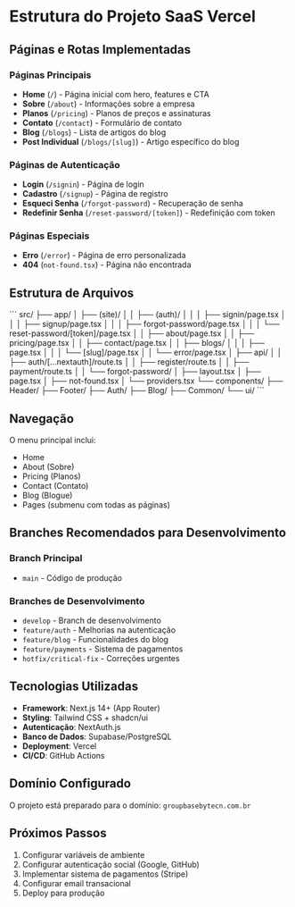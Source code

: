 # Estrutura do Projeto SaaS Vercel

## Páginas e Rotas Implementadas

### Páginas Principais
- **Home** (`/`) - Página inicial com hero, features e CTA
- **Sobre** (`/about`) - Informações sobre a empresa
- **Planos** (`/pricing`) - Planos de preços e assinaturas
- **Contato** (`/contact`) - Formulário de contato
- **Blog** (`/blogs`) - Lista de artigos do blog
- **Post Individual** (`/blogs/[slug]`) - Artigo específico do blog

### Páginas de Autenticação
- **Login** (`/signin`) - Página de login
- **Cadastro** (`/signup`) - Página de registro
- **Esqueci Senha** (`/forgot-password`) - Recuperação de senha
- **Redefinir Senha** (`/reset-password/[token]`) - Redefinição com token

### Páginas Especiais
- **Erro** (`/error`) - Página de erro personalizada
- **404** (`not-found.tsx`) - Página não encontrada

## Estrutura de Arquivos

\`\`\`
src/
├── app/
│   ├── (site)/
│   │   ├── (auth)/
│   │   │   ├── signin/page.tsx
│   │   │   ├── signup/page.tsx
│   │   │   ├── forgot-password/page.tsx
│   │   │   └── reset-password/[token]/page.tsx
│   │   ├── about/page.tsx
│   │   ├── pricing/page.tsx
│   │   ├── contact/page.tsx
│   │   ├── blogs/
│   │   │   ├── page.tsx
│   │   │   └── [slug]/page.tsx
│   │   └── error/page.tsx
│   ├── api/
│   │   ├── auth/[...nextauth]/route.ts
│   │   ├── register/route.ts
│   │   ├── payment/route.ts
│   │   └── forgot-password/
│   ├── layout.tsx
│   ├── page.tsx
│   ├── not-found.tsx
│   └── providers.tsx
└── components/
    ├── Header/
    ├── Footer/
    ├── Auth/
    ├── Blog/
    ├── Common/
    └── ui/
\`\`\`

## Navegação

O menu principal inclui:
- Home
- About (Sobre)
- Pricing (Planos)
- Contact (Contato)
- Blog (Blogue)
- Pages (submenu com todas as páginas)

## Branches Recomendados para Desenvolvimento

### Branch Principal
- `main` - Código de produção

### Branches de Desenvolvimento
- `develop` - Branch de desenvolvimento
- `feature/auth` - Melhorias na autenticação
- `feature/blog` - Funcionalidades do blog
- `feature/payments` - Sistema de pagamentos
- `hotfix/critical-fix` - Correções urgentes

## Tecnologias Utilizadas

- **Framework**: Next.js 14+ (App Router)
- **Styling**: Tailwind CSS + shadcn/ui
- **Autenticação**: NextAuth.js
- **Banco de Dados**: Supabase/PostgreSQL
- **Deployment**: Vercel
- **CI/CD**: GitHub Actions

## Domínio Configurado

O projeto está preparado para o domínio: `groupbasebytecn.com.br`

## Próximos Passos

1. Configurar variáveis de ambiente
2. Configurar autenticação social (Google, GitHub)
3. Implementar sistema de pagamentos (Stripe)
4. Configurar email transacional
5. Deploy para produção
